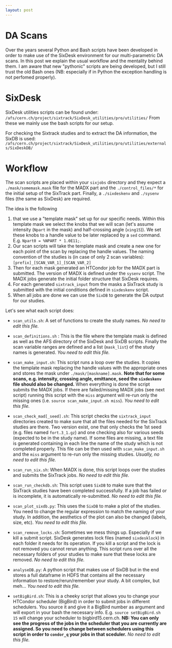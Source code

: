 ```yaml
---
layout: post
---
```


# DA Scans

Over the years several Python and Bash scripts have been developed in order to make use of the SixDesk environment for our multi-parametric DA scans. In this post we explain the usual workflow and the mentality behind them. I am aware that new "pythonic" scripts are being developed, but I still trust the old Bash ones (NB: especially if in Python the exception handling is not perfomed properly).

# SixDesk

SixDesk utilities scripts can be found under: `/afs/cern.ch/project/sixtrack/SixDesk_utilities/pro/utilities/`
From these we mainly use the bash scripts for our setup.

For checking the Sixtrack studies and to extract the DA information, the SixDB is used:
`/afs/cern.ch/project/sixtrack/SixDesk_utilities/pro/utilities/externals/SixDeskDB/`



# Workflow

The scan scripts are placed within your `sixjobs` directory and they expect a `./mask/somemask.mask` file for the MADX part and the `./control_files/*` for the initial setup of the SixTrack part. Finally, a `./sixdeskenv` and `./sysenv` files (the same as SixDesk) are required.

The idea is the following
  1. that we use a "template mask" set up for our specific needs. Within this template mask we select the knobs that we will scan (let's assume intensity (`Npart` in the mask) and half-crossing angle (`xing15`)). We set these knobs to a handle value to be later replaced by a `sed` command. E.g. `Npart0 = %NPART * 1.0E11;`.
  2. Our scan scripts will take the template mask and create a new one for each point of the scan by replacing the handle values. The naming convention of the studies is (in case of only 2 scan variables): `[prefix]_[SCAN_VAR_1]_[SCAN_VAR_2]`
  3. Then for each mask generated an HTCondor job for the MADX part is submitted. The version of MADX is defined under the `sysenv` script. The MADX jobs generate the initial folder structure that SixDesk requires.
  4. For each generated `sixtrack_input` from the masks a SixTrack study is submitted with the initial conditions defined in `sixdeskenv` script.
  5. When all jobs are done we can use the `SixDB` to generate the DA output for our studies.


Let's see what each script does:

- `scan_utils.sh`: A set of functions to create the study names. *No need to edit this file.*

- `scan_definitions.sh` : This is the file where the template mask is defined as well as the AFS directory of the SixDesk and SixDB scripts. Finally the scan variable ranges are defined and a list (`mask_list`) of the study names is generated. *You need to edit this file.*

- `scan_make_input.sh`: This script runs a loop over the studies. It copies the template mask replacing the handle values with the appropriate ones and stores the mask under `./mask/[maskname].mask`. **Note that for some scans, e.g. intensity, crossing angle, emittance, seed the `sixdeskenv` file should also be changed.** When everything is done the script submits the MADX jobs. If there are failed/missing MADX jobs (see next script) running this script with the `miss` argument will re-run only the missing ones (i.e. `source scan_make_input.sh miss`). *You need to edit this file.*

- `scan_check_mad[_seed].sh`: This script checks the `sixtrack_input` directories created to make sure that all the files needed for the SixTrack studies are there. Two version exist, one that only checks the 1st seed (e.g. files named `fort.3_1.gz`) and one checking also for various seeds (expected to be in the study name). If some files are missing, a text file is generated containing in each line the name of the study which is not completed properly. This file can be then used with `scan_make_input.sh` and the `miss` argument to re-run only the missing studies. *Usually, no need to edit this file.*

- `scan_run_six.sh`: When MADX is done, this script loops over the studies and submits the SixTrack jobs. *No need to edit this file.*

- `scan_run_checkdb.sh`: This script uses `SixDB` to make sure that the SixTrack studies have been completed successfully. If a job has failed or is incomplete, it is automatically re-submitted. *No need to edit this file.*

- `scan_plot_sixdb.py`: This uses the `SixDB` to make a plot of the studies. You need to change the regular expression to match the naming of your study. In addition, the aesthetics of the plot can also be changed (labels, size, etc). *You need to edit this file.*

- `scan_remove_locks.sh`: Sometimes we mess things up. Especially if we kill a submit script. SixDesk generates lock files (named `sixdesklock`) in each folder it needs for its operation. If you kill a script and the lock is not removed you cannot rerun anything. This script runs over all the necessary folders of your studies to make sure that these locks are removed. *No need to edit this file.*

- `analyseDB.py`: A python script that makes use of SixDB but in the end stores a full dataframe in HDFS that contains all the necessary information to restore/rerun/remember your study. A bit complex, but meh... *You need to edit this file.*

- `setBigBird.sh`: This is a cheeky script that allows you to change your HTCondor scheduler (BigBird) in order to submit jobs in different schedulers. You source it and give it a BigBird number as argument and will export in your bash the necessary info. E.g. `source setBigBird.sh 15` will change your scheduler to bigbird15.cern.ch. **NB: You can only see the progress of the jobs in the scheduler that you are currently are assigned. So you need to change between schedulers using this script in order to `condor_q` your jobs in that sceduler.** *No need to edit this file.*

